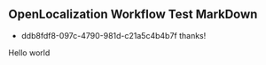 ## OpenLocalization Workflow Test MarkDown
* ddb8fdf8-097c-4790-981d-c21a5c4b4b7f 
thanks!

Hello world